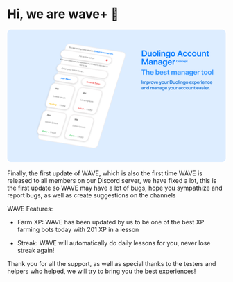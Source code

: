 # Hi, we are wave+ 👋
<p align="center">
  <img src="https://raw.githubusercontent.com/trywave/.github/refs/heads/main/WAVE/ASSET/concept-rounded.png" alt="CONCEPT">
</p>

Finally, the first update of WAVE, which is also the first time WAVE is released to all members on our Discord server, we have fixed a lot, this is the first update so WAVE may have a lot of bugs, hope you sympathize and report bugs, as well as create suggestions on the channels

WAVE Features:

- Farm XP: WAVE has been updated by us to be one of the best XP farming bots today with 201 XP in a lesson

- Streak: WAVE will automatically do daily lessons for you, never lose streak again!

Thank you for all the support, as well as special thanks to the testers and helpers who helped, we will try to bring you the best experiences!
